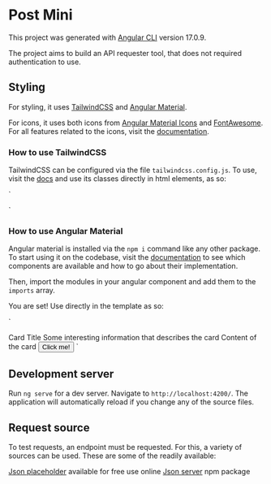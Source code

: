 # Post Mini

This project was generated with [Angular CLI](https://github.com/angular/angular-cli) version 17.0.9.

The project aims to build an API requester tool, that does not required authentication to use.

## Styling

For styling, it uses [TailwindCSS](https://v2.tailwindcss.com/docs) and [Angular Material](https://material.angular.io/).

For icons, it uses both icons from [Angular Material Icons](https://fonts.google.com/icons) and [FontAwesome](https://fontawesome.com/). For all features related to the icons, visit the [documentation](https://github.com/FortAwesome/angular-fontawesome/blob/HEAD/docs/usage/features.md).

### How to use TailwindCSS

TailwindCSS can be configured via the file `tailwindcss.config.js`. To use, visit the [docs](https://v2.tailwindcss.com/docs) and use its classes directly in html elements, as so:

`

<div class="flex flex-row gap-2">
  <div class="bg-yellow-100 w-12 h-12"></div>
  <div class="bg-yellow-200 w-12 h-12"></div>
  <div class="bg-yellow-300 w-12 h-12"></div>
  <div class="bg-yellow-400 w-12 h-12"></div>
  <div class="bg-yellow-500 w-12 h-12"></div>
  <div class="bg-yellow-600 w-12 h-12"></div>
  <div class="bg-yellow-700 w-12 h-12"></div>
  <div class="bg-yellow-800 w-12 h-12"></div>
  <div class="bg-yellow-900 w-12 h-12"></div>
</div>
`

### How to use Angular Material

Angular material is installed via the `npm i` command like any other package. To start using it on the codebase, visit the [documentation](https://material.angular.io/components/categories) to see which components are available and how to go about their implementation.

Then, import the modules in your angular component and add them to the `imports` array.

You are set! Use directly in the template as so:

`

<mat-card>
  <mat-card-header>
    <mat-card-title>Card Title</mat-card-title>
    <mat-card-subtitle
      >Some interesting information that describes the card</mat-card-subtitle
    >
  </mat-card-header>
  <mat-card-content>
    Content of the card
  </mat-card-content>
  <mat-card-actions>
    <button
      mat-raised-button
      color="primary"
    >
      Click me!
    </button>
  </mat-card-actions>
</mat-card>
`

## Development server

Run `ng serve` for a dev server. Navigate to `http://localhost:4200/`. The application will automatically reload if you change any of the source files.

## Request source

To test requests, an endpoint must be requested. For this, a variety of sources can be used. These are some of the readily available:

[Json placeholder](https://jsonplaceholder.typicode.com) available for free use online
[Json server](https://www.npmjs.com/package/json-server) npm package
